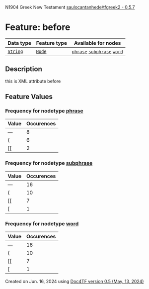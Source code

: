 N1904 Greek New Testament <a href="https://github.com/saulocantanhede/tfgreek2">saulocantanhede/tfgreek2 - 0.5.7</a>
# Feature: before
Data type|Feature type|Available for nodes
---|---|---
[`String`](featuresbydatatype.md#string)|[`Node`](featuresbytype.md#node)| [`phrase`](featuresbynodetype.md#phrase)  [`subphrase`](featuresbynodetype.md#subphrase)  [`word`](featuresbynodetype.md#word) 
## Description
this is XML attribute before
## Feature Values
### Frequency for nodetype [phrase](featuresbynodetype.md#phrase)
Value|Occurences
---|---
—|8
(|6
[[|2
### Frequency for nodetype [subphrase](featuresbynodetype.md#subphrase)
Value|Occurences
---|---
—|16
(|10
[[|7
[|1
### Frequency for nodetype [word](featuresbynodetype.md#word)
Value|Occurences
---|---
—|16
(|10
[[|7
[|1
 

Created on Jun. 16, 2024 using [Doc4TF version 0.5 (May. 13, 2024)](https://github.com/tonyjurg/Doc4TF/blob/main/CreateFeatureDoc.ipynb) 